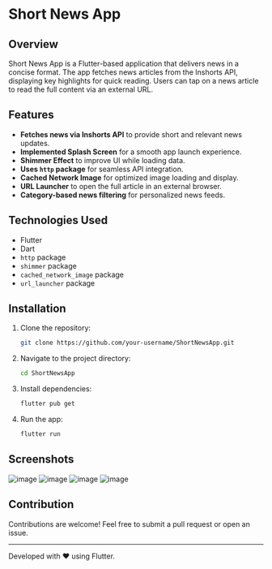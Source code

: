 # Short News App

## Overview
Short News App is a Flutter-based application that delivers news in a concise format. The app fetches news articles from the Inshorts API, displaying key highlights for quick reading. Users can tap on a news article to read the full content via an external URL.

## Features
- **Fetches news via Inshorts API** to provide short and relevant news updates.
- **Implemented Splash Screen** for a smooth app launch experience.
- **Shimmer Effect** to improve UI while loading data.
- **Uses `http` package** for seamless API integration.
- **Cached Network Image** for optimized image loading and display.
- **URL Launcher** to open the full article in an external browser.
- **Category-based news filtering** for personalized news feeds.

## Technologies Used
- Flutter
- Dart
- `http` package
- `shimmer` package
- `cached_network_image` package
- `url_launcher` package

## Installation
1. Clone the repository:
   ```sh
   git clone https://github.com/your-username/ShortNewsApp.git
   ```
2. Navigate to the project directory:
   ```sh
   cd ShortNewsApp
   ```
3. Install dependencies:
   ```sh
   flutter pub get
   ```
4. Run the app:
   ```sh
   flutter run
   ```

## Screenshots
![image](https://github.com/user-attachments/assets/32f63e00-e484-4de4-abe8-df7a21fd7a44)
![image](https://github.com/user-attachments/assets/bd68f0de-c6b7-4847-94c1-d8fd99bfa10d)
![image](https://github.com/user-attachments/assets/db5f6503-5255-4041-b07f-1468dfed3b07)
![image](https://github.com/user-attachments/assets/5a878978-1f2e-4caa-90d4-9e5bcdb3c56a)






## Contribution
Contributions are welcome! Feel free to submit a pull request or open an issue.

---
Developed with ❤️ using Flutter.

